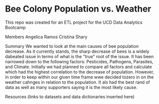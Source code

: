 # Bee Colony Population vs. Weather

This repo was created for an ETL project for the UCD Data Analytics Bootcamp

Members
Angelica Ramos
Cristina Shary

Summary
We wanted to look at the main causes of bee population decrease. As it currently stands, the sharp decrease of bees is a widely dabeated issue in terms of what is the "true" root of the issue. It has been narrowed down to the following factors: Pesticides, Pathogens, Parasites, and Climate. Initially we had planned to compare all factors and calculate which had the highest correlation to the decrease of  population. However, in order to keep within our given time frame wwe decided tozero in on the weather cahnges in relation to the population. It als had the best rand of data as well as many supporters saying it is the most likely cause.

Resources
(links to datasets and data dictionaries inserted here)